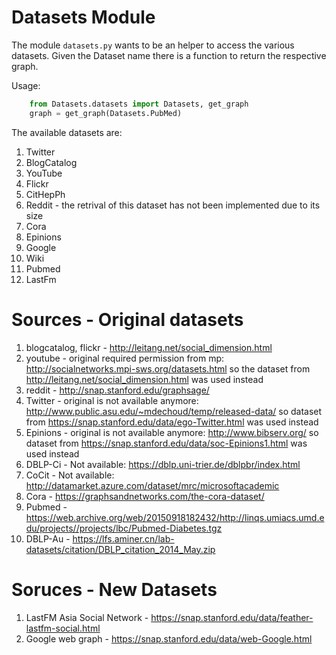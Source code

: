 # Datasets Module
The module ```datasets.py``` wants to be an helper to access the various datasets.
Given the Dataset name there is a function to return the respective graph.

Usage:
```python
    from Datasets.datasets import Datasets, get_graph
    graph = get_graph(Datasets.PubMed)
```

The available datasets are:
1.    Twitter
1.    BlogCatalog
1.    YouTube
1.    Flickr
1.    CitHepPh
1.    Reddit - the retrival of this dataset has not been implemented due to its size
1.    Cora
1.    Epinions
1.    Google
1.    Wiki
1.    Pubmed
1.    LastFm

# Sources - Original datasets
1. blogcatalog, flickr - http://leitang.net/social_dimension.html
1. youtube - original required permission from mp: http://socialnetworks.mpi-sws.org/datasets.html so the dataset from http://leitang.net/social_dimension.html was used instead
1. reddit - http://snap.stanford.edu/graphsage/
1. Twitter - original is not available anymore: http://www.public.asu.edu/~mdechoud/temp/released-data/ so dataset from https://snap.stanford.edu/data/ego-Twitter.html was used instead
1. Epinions - original is not available anymore: http://www.bibserv.org/ so dataset from https://snap.stanford.edu/data/soc-Epinions1.html was used instead
1. DBLP-Ci - Not available: https://dblp.uni-trier.de/dblpbr/index.html
1. CoCit - Not available: http://datamarket.azure.com/dataset/mrc/microsoftacademic
1. Cora - https://graphsandnetworks.com/the-cora-dataset/
1. Pubmed - https://web.archive.org/web/20150918182432/http://linqs.umiacs.umd.edu/projects//projects/lbc/Pubmed-Diabetes.tgz
1. DBLP-Au - https://lfs.aminer.cn/lab-datasets/citation/DBLP_citation_2014_May.zip

# Soruces - New Datasets
1. LastFM Asia Social Network - https://snap.stanford.edu/data/feather-lastfm-social.html
1. Google web graph - https://snap.stanford.edu/data/web-Google.html